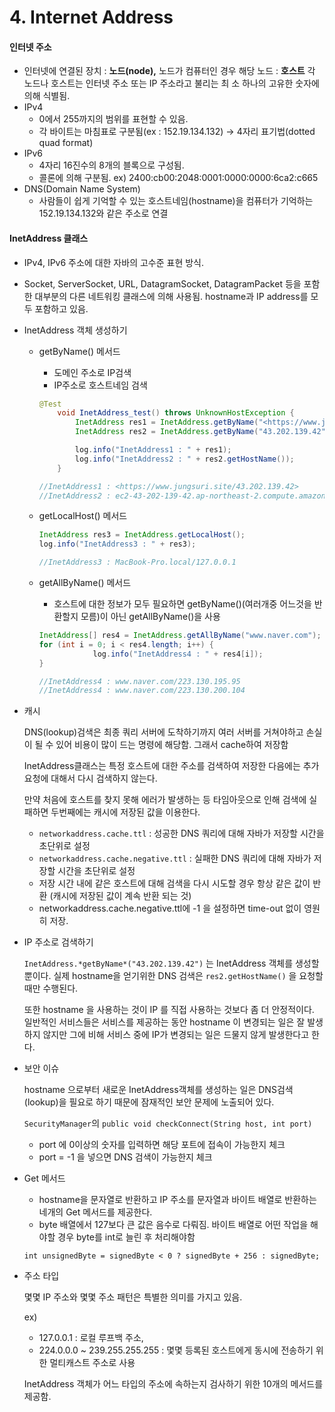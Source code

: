 # 4. Internet Address

#### 인터넷 주소

* 인터넷에 연결된 장치 : **노드(node),** 노드가 컴퓨터인 경우 해당 노드 : **호스트** 각 노드나 호스트는 인터넷 주소 또는 IP 주소라고 불리는 최 소 하나의 고유한 숫자에 의해 식별됨.
* IPv4
  * 0에서 255까지의 범위를 표현할 수 있음.
  * 각 바이트는 마침표로 구분됨(ex : 152.19.134.132) → 4자리 표기법(dotted quad format)
* IPv6
  * 4자리 16진수의 8개의 블록으로 구성됨.
  * 콜론에 의해 구분됨. ex) 2400:cb00:2048:0001:0000:0000:6ca2:c665
* DNS(Domain Name System)
  * 사람들이 쉽게 기억할 수 있는 호스트네임(hostname)을 컴퓨터가 기억하는 152.19.134.132와 같은 주소로 연결

#### InetAddress 클래스

* IPv4, IPv6 주소에 대한 자바의 고수준 표현 방식.
* Socket, ServerSocket, URL, DatagramSocket, DatagramPacket 등을 포함한 대부분의 다른 네트워킹 클래스에 의해 사용됨. hostname과 IP address를 모두 포함하고 있음.
* InetAddress 객체 생성하기
  *   getByName() 메서드

      * 도메인 주소로 IP검색
      * IP주소로 호스트네임 검색

      ```java
      @Test
          void InetAddress_test() throws UnknownHostException {
              InetAddress res1 = InetAddress.getByName("<https://www.jungsuri.site>");
              InetAddress res2 = InetAddress.getByName("43.202.139.42");

              log.info("InetAddress1 : " + res1);
              log.info("InetAddress2 : " + res2.getHostName());
          }

      //InetAddress1 : <https://www.jungsuri.site/43.202.139.42>
      //InetAddress2 : ec2-43-202-139-42.ap-northeast-2.compute.amazonaws.com
      ```
  *   getLocalHost() 메서드

      ```java
      InetAddress res3 = InetAddress.getLocalHost();
      log.info("InetAddress3 : " + res3);

      //InetAddress3 : MacBook-Pro.local/127.0.0.1
      ```
  *   getAllByName() 메서드

      * 호스트에 대한 정보가 모두 필요하면 getByName()(여러개중 어느것을 반환할지 모름)이 아닌 getAllByName()을 사용

      ```java
      InetAddress[] res4 = InetAddress.getAllByName("www.naver.com");
      for (int i = 0; i < res4.length; i++) {
                  log.info("InetAddress4 : " + res4[i]);
      }

      //InetAddress4 : www.naver.com/223.130.195.95
      //InetAddress4 : www.naver.com/223.130.200.104
      ```



*   캐시

    DNS(lookup)검색은 최종 쿼리 서버에 도착하기까지 여러 서버를 거쳐야하고 손실이 될 수 있어 비용이 많이 드는 명령에 해당함. 그래서 cache하여 저장함

    InetAddress클래스는 특정 호스트에 대한 주소를 검색하여 저장한 다음에는 추가 요청에 대해서 다시 검색하지 않는다.

    만약 처음에 호스트를 찾지 못해 에러가 발생하는 등 타임아웃으로 인해 검색에 실패하면 두번째에는 캐시에 저장된 값을 이용한다.

    * `networkaddress.cache.ttl` : 성공한 DNS 쿼리에 대해 자바가 저장할 시간을 초단위로 설정
    * `networkaddress.cache.negative.ttl` : 실패한 DNS 쿼리에 대해 자바가 저장할 시간을 초단위로 설정
    * 저장 시간 내에 같은 호스트에 대해 검색을 다시 시도할 경우 항상 같은 값이 반환 (캐시에 저장된 값이 계속 반환 되는 것)
    * networkaddress.cache.negative.ttl에 -1 을 설정하면 time-out 없이 영원히 저장.



*   IP 주소로 검색하기

    `InetAddress.*getByName*("43.202.139.42")` 는 InetAddress 객체를 생성할 뿐이다. 실제 hostname을 얻기위한 DNS 검색은 `res2.getHostName()` 을 요청할 때만 수행된다.

    또한 hostname 을 사용하는 것이 IP 를 직접 사용하는 것보다 좀 더 안정적이다. 일반적인 서비스들은 서비스를 제공하는 동안 hostname 이 변경되는 일은 잘 발생하지 않지만 그에 비해 서비스 중에 IP가 변경되는 일은 드물지 않게 발생한다고 한다.



*   보안 이슈

    hostname 으로부터 새로운 InetAddress객체를 생성하는 일은 DNS검색(lookup)을 필요로 하기 때문에 잠재적인 보안 문제에 노출되어 있다.

    `SecurityManager`의 `public void checkConnect(String host, int port)`

    * port 에 0이상의 숫자를 입력하면 해당 포트에 접속이 가능한지 체크
    * port = -1 을 넣으면 DNS 검색이 가능한지 체크



*   Get 메서드

    * hostname을 문자열로 반환하고 IP 주소를 문자열과 바이트 배열로 반환하는 네개의 Get 메서드를 제공한다.
    * byte 배열에서 127보다 큰 값은 음수로 다뤄짐. 바이트 배열로 어떤 작업을 해야할 경우 byte를 int로 늘린 후 처리해야함

    `int unsignedByte = signedByte < 0 ? signedByte + 256 : signedByte;`



*   주소 타입

    몇몇 IP 주소와 몇몇 주소 패턴은 특별한 의미를 가지고 있음.

    ex)

    * 127.0.0.1 : 로컬 루프백 주소,
    * 224.0.0.0 \~ 239.255.255.255 : 몇몇 등록된 호스트에게 동시에 전송하기 위한 멀티캐스트 주소로 사용

    InetAddress 객체가 어느 타입의 주소에 속하는지 검사하기 위한 10개의 메서드를 제공함.
